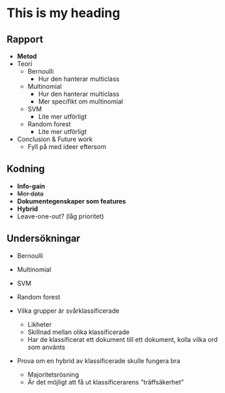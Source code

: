 This is my heading
================
Rapport
------------------
- **Metod**
- Teori
	- Bernoulli
		- Hur den hanterar multiclass
	- Multinomial
		- Hur den hanterar multiclass
		- Mer specifikt om multinomial
	- SVM
		- Lite mer utförligt
	- Random forest
		- Lite mer utförligt
- Conclusion & Future work
	- Fyll på med ideer eftersom

Kodning
------------------
- **Info-gain**
- ~~Mer data~~
- **Dokumentegenskaper som features**
- **Hybrid**
- Leave-one-out? (låg prioritet)

Undersökningar
------------------- 
- Bernoulli
- Multinomial
- SVM
- Random forest

- Vilka grupper är svårklassificerade
	- Likheter
	- Skillnad mellan olika klassificerade
	- Har de klassificerat ett dokument till ett dokument, kolla vilka ord som använts

- Prova om en hybrid av klassificerade skulle fungera bra
	- Majoritetsrösning
	- Är det möjligt att få ut klassificerarens ”träffsäkerhet”

	